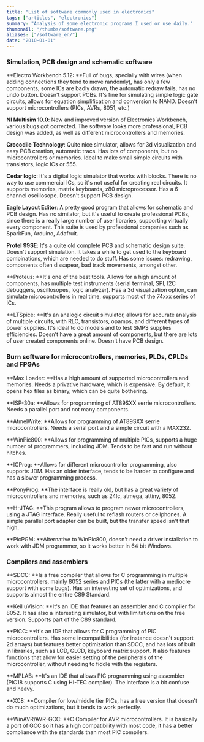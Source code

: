 ```yaml
---
title: "List of software commonly used in electronics"
tags: ["articles", "electronics"]
summary: "Analysis of some electronic programs I used or use daily."
thumbnail: "/thumbs/software.png"
aliases: ["/software_en/"]
date: "2010-01-01"
---
```


### Simulation, PCB design and schematic software
**Electro Workbench 5.12: **Full of bugs, specially with wires (when adding connections they tend to move randomly), has only a few components, some ICs are badly drawn, the automatic redraw fails, has no undo button. Doesn't support PCBs. It's fine for simulating simple logic gate circuits, allows for equation simplification and conversion to NAND. Doesn't support microcontrollers (PICs, AVRs, 8051, etc.)

**NI Multisim 10.0**: New and improved version of Electronics Workbench, various bugs got corrected. The software looks more professional, PCB design was added, as well as different microcontrollers and memories.
	
**Crocodile Technology**: Quite nice simulator, allows for 3d visualization and easy PCB creation, automatic tracs. Has lots of components, but no microcontrollers or memories. Ideal to make small simple circuits with transistors, logic ICs or 555.

**Cedar logic**: It's a digital logic simulator that works with blocks. There is no way to use commercial ICs, so it's not useful for creating real circuits. It supports memories, matrix keyboards, z80 microprocessor. Has a 6 channel oscillosope. Doesn't support PCB design.

**Eagle Layout Editor**: A pretty good program that allows for schematic and PCB design. Has no similator, but it's useful to create professional PCBs, since there is a really large number of user libraries, supporting virtually every component. This suite is used by professional companies such as SparkFun, Arduino, Adafruit.

**Protel 99SE**: It's a quite old complete PCB and schematic design suite. Doesn't support simulation. It takes a while to get used to the keyboard combinations, which are needed to do stuff. Has some issues: redrawing, components often dissapear, bad track movements, amongst other.

**Proteus: **It's one of the best tools. Allows for a high amount of components, has multiple test instruments (serial terminal, SPI, I2C debuggers, oscillosopes, logic analyzer). Has a 3d visualization option, can simulate microcontrollers in real time, supports most of the 74xxx series of ICs. 

**LTSpice: **It's an analogic circuit simulator, allows for accurate analysis of multiple circuits, with RLC, transistors, opamps, and different types of power supplies. It's ideal to do models and to test SMPS supplies efficiencies. Doesn't have a great amount of components, but there are lots of user created components online. Doesn't have PCB design.
	
### Burn software for microcontrollers, memories, PLDs, CPLDs and FPGAs

**Max Loader: **Has a high amount of supported microcontrollers and memories. Needs a privative hardware, which is expensive. By default, it opens hex files as binary, which can be quite bothering.

**ISP-30a: **Allows for programming of AT89SXX serrie microcontrollers. Needs a parallel port and not many components.

**AtmelWrite: **Allows for programming of AT89SXX serrie microcontrollers. Needs a serial port and a simple circuit with a MAX232.

**WinPic800: **Allows for programming of multiple PICs, supports a huge number of programmers, including JDM. Tends to be fast and run without hitches.

**ICProg: **Allows for different microcontroller programming, also supports JDM. Has an older interface, tends to be harder to configure and has a slower programming process.

**PonyProg: **The interface is really old, but has a great variety of microcontrollers and memories, such as 24lc, atmega, attiny, 8052.

**H-JTAG: **This program allows to program newer microcontrollers, using a JTAG interface. Really useful to reflash routers or cellphones. A simple parallel port adapter can be built, but the transfer speed isn't that high.

**PicPGM: **Alternative to WinPic800, doesn't need a driver installation to work with JDM programmer, so it works better in 64 bit Windows.

### Compilers and assemblers
**SDCC: **Is a free compiler that allows for C programming in multiple microcontrollers, mainly 8052 series and PICs (the latter with a mediocre support with some bugs). Has an interesting set of optimizations, and supports almost the entire C89 Standard.

**Keil uVision: **It's an IDE that features an assembler and C compiler for 8052. It has also a interesting simulator, but with limitations on the free version. Supports part of the C89 standard.

**PICC: **It's an IDE that allows for C programming of PIC microcontrollers. Has some incompatibilities (for instance doesn't support 2d arrays) but features better optimization than SDCC, and has lots of built in libraries, such as LCD, GLCD, keyboard matrix support. It also features functions that allow for easier setting of the peripherals of the microcontroller, without needing to fiddle with the registers.

**MPLAB: **It's an IDE that allows PIC programming using assembler (PIC18 supports C using HI-TEC compiler). The interface is a bit confuse and heavy.

**XC8: **Compiler for low/middle tier PICs, has a free version that doesn't do much optimizations, but it tends to work perfectly.

**WinAVR/AVR-GCC: **C Compiler for AVR microcontrollers. It is basically a port of GCC so it has a high compatibility with most code, it has a better compliance with the standards than most PIC compilers.

